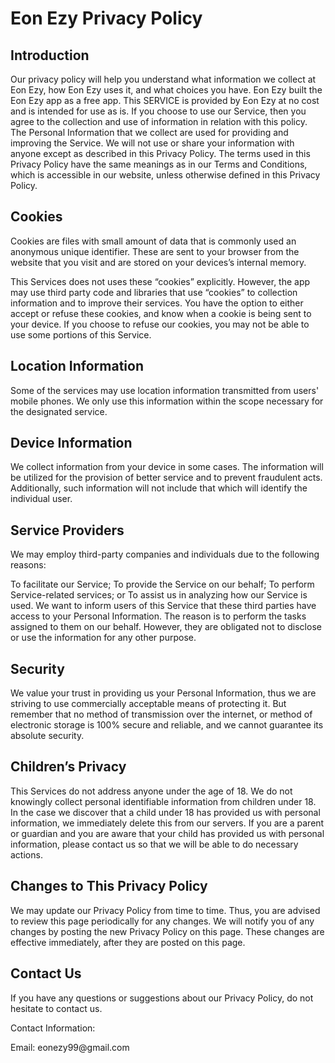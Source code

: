 # Eon Ezy Privacy Policy

<h2>Introduction</h2>
Our privacy policy will help you understand what information we collect at Eon Ezy, how Eon Ezy uses it, and what choices you have. Eon Ezy built the Eon Ezy app as a free app. This SERVICE is provided by Eon Ezy at no cost and is intended for use as is. If you choose to use our Service, then you agree to the collection and use of information in relation with this policy. The Personal Information that we collect are used for providing and improving the Service. We will not use or share your information with anyone except as described in this Privacy Policy.
The terms used in this Privacy Policy have the same meanings as in our Terms and Conditions, which is accessible in our website, unless otherwise defined in this Privacy Policy.

<h2>Cookies</h2>
Cookies are files with small amount of data that is commonly used an anonymous unique identifier. These are sent to your browser from the website that you visit and are stored on your devices’s internal memory.

This Services does not uses these “cookies” explicitly. However, the app may use third party code and libraries that use “cookies” to collection information and to improve their services. You have the option to either accept or refuse these cookies, and know when a cookie is being sent to your device. If you choose to refuse our cookies, you may not be able to use some portions of this Service.

<h2>Location Information</h2>
Some of the services may use location information transmitted from users' mobile phones. We only use this information within the scope necessary for the designated service.

<h2>Device Information</h2>
We collect information from your device in some cases. The information will be utilized for the provision of better service and to prevent fraudulent acts. Additionally, such information will not include that which will identify the individual user.

<h2>Service Providers</h2>
We may employ third-party companies and individuals due to the following reasons:

To facilitate our Service;
To provide the Service on our behalf;
To perform Service-related services; or
To assist us in analyzing how our Service is used.
We want to inform users of this Service that these third parties have access to your Personal Information. The reason is to perform the tasks assigned to them on our behalf. However, they are obligated not to disclose or use the information for any other purpose.

<h2>Security</h2>
We value your trust in providing us your Personal Information, thus we are striving to use commercially acceptable means of protecting it. But remember that no method of transmission over the internet, or method of electronic storage is 100% secure and reliable, and we cannot guarantee its absolute security.

<h2>Children’s Privacy</h2>
This Services do not address anyone under the age of 18. We do not knowingly collect personal identifiable information from children under 18. In the case we discover that a child under 18 has provided us with personal information, we immediately delete this from our servers. If you are a parent or guardian and you are aware that your child has provided us with personal information, please contact us so that we will be able to do necessary actions.

<h2>Changes to This Privacy Policy</h2>
We may update our Privacy Policy from time to time. Thus, you are advised to review this page periodically for any changes. We will notify you of any changes by posting the new Privacy Policy on this page. These changes are effective immediately, after they are posted on this page.

<h2>Contact Us</h2>
If you have any questions or suggestions about our Privacy Policy, do not hesitate to contact us.<p>
Contact Information:<p>
Email: eonezy99@gmail.com
